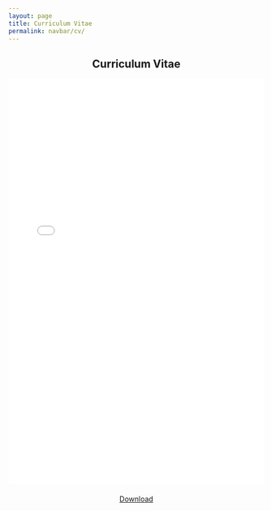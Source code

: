 ```yaml
---
layout: page
title: Curriculum Vitae
permalink: navbar/cv/
---
```


<h2 style="text-align:center;">Curriculum Vitae</h2>

<!-- 内嵌 PDF 简历 -->
<embed src="/assets/file/cv.pdf" type="application/pdf" width="100%" height="800px" />

<!-- 下载按钮 -->
<p style="text-align:center; margin-top: 20px;">
  <a href="/assets/file/cv.pdf" target="_blank" class="btn btn-primary">
    Download
  </a>
</p>
